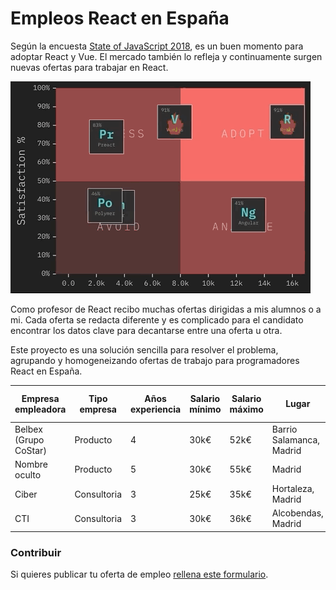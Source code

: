 # Empleos React en España

Según la encuesta [State of JavaScript 2018](https://2018.stateofjs.com/), es un buen momento para adoptar React y Vue. El mercado también lo refleja y continuamente surgen nuevas ofertas para trabajar en React.
 
![Frameworks](assets/frameworks.gif "Credits State of Javascript 2018")

Como profesor de React recibo muchas ofertas dirigidas a mis alumnos o a mi. Cada oferta se redacta diferente y es complicado para el candidato encontrar los datos clave para decantarse entre una oferta u otra.

Este proyecto es una solución sencilla para resolver el problema, agrupando y homogeneizando ofertas de trabajo para programadores React en España.

|    Empresa empleadora | Tipo empresa | Años experiencia | Salario mínimo | Salario máximo |                    Lugar | Porcentaje remoto | Capa de datos | Azucar sintáctico | Testing | Backend |            Url o Email contacto |
| --------------------  | -----------  | ---------------  | -------------  | -------------  | -----------------------  | ----------------  | ------------  | ----------------  | ------  | ------  | ------------------------------ |
| Belbex (Grupo CoStar) |     Producto |                4 | 30k€ | 52k€ | Barrio Salamanca, Madrid | 20% |         Redux |               ES6 |    Otro |    Node | [link](mailto:nsanchez@talentsearchpeople.com) |
|         Nombre oculto |     Producto |                5 | 30k€ | 55k€ |                   Madrid | 20% |       GraphQL |               ES6 |    Jest |    Node | [link](mailto:teresa.quintana@e-frontiers.ie) |
|                 Ciber |  Consultoria |                3 | 25k€ | 35k€ |        Hortaleza, Madrid | 20% |          Otra |        Typescript |    Otro |    Java | [link](mailto:ana.galego@ciberexperis.es) |
|                   CTI |  Consultoria |                3 | 30k€ | 36k€ |       Alcobendas, Madrid | No |         Redux |               Elm |    Otro |    Java | [link](mailto:rrhh@ctisoluciones.com) |


### Contribuir

Si quieres publicar tu oferta de empleo [rellena este formulario](https://goo.gl/forms/3mShRHUI6LgUydXZ2).
